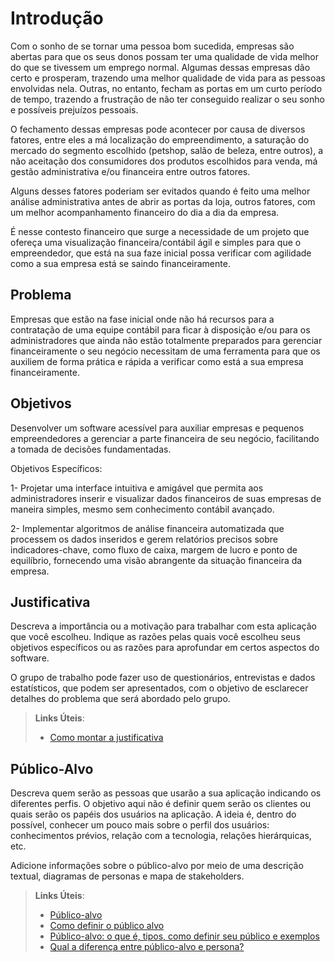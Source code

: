 # Introdução

Com o sonho de se tornar uma pessoa bom sucedida, empresas são abertas para que os seus donos possam ter uma qualidade de vida melhor do que se tivessem um emprego normal. Algumas dessas empresas dão certo e prosperam, trazendo uma melhor qualidade de vida para as pessoas envolvidas nela. Outras, no entanto, fecham as portas em um curto período de tempo, trazendo a frustração de não ter conseguido realizar o seu sonho e possíveis prejuízos pessoais.

O fechamento dessas empresas pode acontecer por causa de diversos fatores, entre eles a má localização do empreendimento, a saturação do mercado do segmento escolhido (petshop, salão de beleza, entre outros), a não aceitação dos consumidores dos produtos escolhidos para venda, má gestão administrativa e/ou financeira entre outros fatores.

Alguns desses fatores poderiam ser evitados quando é feito uma melhor análise administrativa antes de abrir as portas da loja, outros fatores, com um melhor acompanhamento financeiro do dia a dia da empresa.

É nesse contesto financeiro que surge a necessidade de um projeto que ofereça uma visualização financeira/contábil ágil e simples para que o empreendedor, que está na sua faze inicial possa verificar com agilidade como a sua empresa está se saindo financeiramente.

## Problema

Empresas que estão na fase inicial onde não há recursos para a contratação de uma equipe contábil para ficar à disposição e/ou para os administradores que ainda não estão totalmente preparados para gerenciar financeiramente o seu negócio necessitam de uma ferramenta para que os auxiliem de forma prática e rápida a verificar como está a sua empresa financeiramente.

## Objetivos

Desenvolver um software acessível para auxiliar empresas e pequenos empreendedores a gerenciar a parte financeira de seu negócio, facilitando a tomada de decisões fundamentadas.

Objetivos Específicos:

1- Projetar uma interface intuitiva e amigável que permita aos administradores inserir e visualizar dados financeiros de suas empresas de maneira simples, mesmo sem conhecimento contábil avançado.

2- Implementar algoritmos de análise financeira automatizada que processem os dados inseridos e gerem relatórios precisos sobre indicadores-chave, como fluxo de caixa, margem de lucro e ponto de equilíbrio, fornecendo uma visão abrangente da situação financeira da empresa.

## Justificativa

Descreva a importância ou a motivação para trabalhar com esta aplicação que você escolheu. Indique as razões pelas quais você escolheu seus objetivos específicos ou as razões para aprofundar em certos aspectos do software.

O grupo de trabalho pode fazer uso de questionários, entrevistas e dados estatísticos, que podem ser apresentados, com o objetivo de esclarecer detalhes do problema que será abordado pelo grupo.

> **Links Úteis**:
> - [Como montar a justificativa](https://guiadamonografia.com.br/como-montar-justificativa-do-tcc/)

## Público-Alvo

Descreva quem serão as pessoas que usarão a sua aplicação indicando os diferentes perfis. O objetivo aqui não é definir quem serão os clientes ou quais serão os papéis dos usuários na aplicação. A ideia é, dentro do possível, conhecer um pouco mais sobre o perfil dos usuários: conhecimentos prévios, relação com a tecnologia, relações
hierárquicas, etc.

Adicione informações sobre o público-alvo por meio de uma descrição textual, diagramas de personas e mapa de stakeholders.

> **Links Úteis**:
> - [Público-alvo](https://blog.hotmart.com/pt-br/publico-alvo/)
> - [Como definir o público alvo](https://exame.com/pme/5-dicas-essenciais-para-definir-o-publico-alvo-do-seu-negocio/)
> - [Público-alvo: o que é, tipos, como definir seu público e exemplos](https://klickpages.com.br/blog/publico-alvo-o-que-e/)
> - [Qual a diferença entre público-alvo e persona?](https://rockcontent.com/blog/diferenca-publico-alvo-e-persona/)
